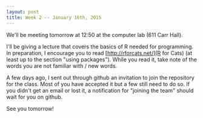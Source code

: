 ```yaml
---
layout: post
title: Week 2 -- January 16th, 2015
---
```



We'll be meeting tomorrow at 12:50 at the computer lab (611 Carr Hall).

I'll be giving a lecture that covers the basics of R needed for programming. In
  preparation, I encourage you to read [http://rforcats.net/](R for Cats) (at
  least up to the section "using packages"). While you read it, take note of the
  words you are not familiar with / new words.

  A few days ago, I sent out through github an invitation to join the repository
  for the class. Most of you have accepted it but a few still need to do so. If
  you didn't get an email or lost it, a notification for "joining the team"
  should wait for you on github.

See you tomorrow!
